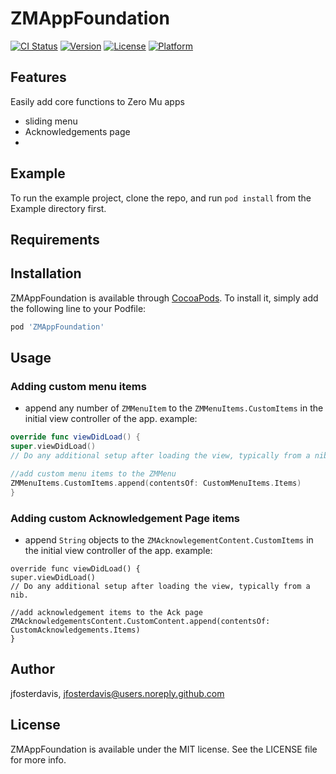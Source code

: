 # ZMAppFoundation

[![CI Status](http://img.shields.io/travis/jfosterdavis/ZMAppFoundation.svg?style=flat)](https://travis-ci.org/jfosterdavis/ZMAppFoundation)
[![Version](https://img.shields.io/cocoapods/v/ZMAppFoundation.svg?style=flat)](http://cocoapods.org/pods/ZMAppFoundation)
[![License](https://img.shields.io/cocoapods/l/ZMAppFoundation.svg?style=flat)](http://cocoapods.org/pods/ZMAppFoundation)
[![Platform](https://img.shields.io/cocoapods/p/ZMAppFoundation.svg?style=flat)](http://cocoapods.org/pods/ZMAppFoundation)

## Features
Easily add core functions to Zero Mu apps
- sliding menu
- Acknowledgements page
- 

## Example

To run the example project, clone the repo, and run `pod install` from the Example directory first.

## Requirements

## Installation

ZMAppFoundation is available through [CocoaPods](http://cocoapods.org). To install
it, simply add the following line to your Podfile:

```ruby
pod 'ZMAppFoundation'
```

## Usage
### Adding custom menu items
- append any number of `ZMMenuItem` to the `ZMMenuItems.CustomItems` in the initial view controller of the app.
example:
```swift
override func viewDidLoad() {
super.viewDidLoad()
// Do any additional setup after loading the view, typically from a nib.

//add custom menu items to the ZMMenu
ZMMenuItems.CustomItems.append(contentsOf: CustomMenuItems.Items)
}
```
### Adding custom Acknowledgement Page items
- append  `String` objects to the `ZMAcknowlegementContent.CustomItems` in the initial view controller of the app.
example:
```
override func viewDidLoad() {
super.viewDidLoad()
// Do any additional setup after loading the view, typically from a nib.

//add acknowledgement items to the Ack page
ZMAcknowledgementsContent.CustomContent.append(contentsOf: CustomAcknowledgements.Items)
}
```

## Author

jfosterdavis, jfosterdavis@users.noreply.github.com

## License

ZMAppFoundation is available under the MIT license. See the LICENSE file for more info.
